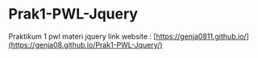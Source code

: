 # Prak1-PWL-Jquery
Praktikum 1 pwl materi jquery
link website : [https://genja0811.github.io/](https://genja08.github.io/Prak1-PWL-Jquery/)
